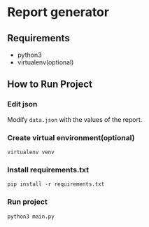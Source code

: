 # Report generator

## Requirements
- python3
- virtualenv(optional)

## How to Run Project

### Edit json
Modify `data.json` with the values of the report.

### Create virtual environment(optional)
    virtualenv venv

### Install requirements.txt
    pip install -r requirements.txt

### Run project
    python3 main.py
